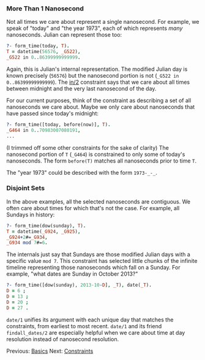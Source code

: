 ### More Than 1 Nanosecond

Not all times we care about represent a single nanosecond.  For example, we speak of "today" and "the year 1973", each of which represents _many_ nanoseconds.  Julian can represent those too:

```prolog
?- form_time(today, T).
T = datetime(56576, _G522),
_G522 in 0..86399999999999.
```

Again, this is Julian's internal representation.  The modified Julian day is known precisely (`56576`) but the nanosecond portion is not (`_G522 in 0..86399999999999`).  The [in/2](http://www.swi-prolog.org/pldoc/doc_for?object=clpfd:in/2) constraint says that we care about all times between midnight and the very last nanosecond of the day.

For our current purposes, think of the constraint as describing a set of all  nanoseconds we care about.  Maybe we only care about nanoseconds that have passed since today's midnight:

```prolog
?- form_time([today, before(now)], T).
_G464 in 0..70983007080191,
...
```

(I trimmed off some other constraints for the sake of clarity)  The nanosecond portion of `T` (`_G464`) is constrained to only some of today's nanoseconds.  The form `before(T)` matches all nanoseconds prior to time `T`.

The "year 1973" could be described with the form `1973-_-_`.


### Disjoint Sets

In the above examples, all the selected nanoseconds are contiguous.  We often care about times for which that's not the case.  For example, all Sundays in history:

```prolog
?- form_time(dow(sunday), T).
T = datetime(_G924, _G925),
_G924+2#=_G934,
_G934 mod 7#=6.
```

The internals just say that Sundays are those modified Julian days with a specific value `mod 7`.  This constraint has selected little chunks of the infinite timeline representing those nanoseconds which fall on a Sunday.  For example, "what dates are Sunday in October 2013?"

```prolog
?- form_time([dow(sunday), 2013-10-D], _T), date(_T).
D = 6 ;
D = 13 ;
D = 20 ;
D = 27 .
```

`date/1` unifies its argument with each unique day that matches the constraints, from earliest to most recent.  `date/1` and its friend `findall_dates/2` are especially helpful when we care about time at day resolution instead of nanosecond resolution.


Previous: [Basics](basics.html)
Next: [Constraints](constraints.html)
